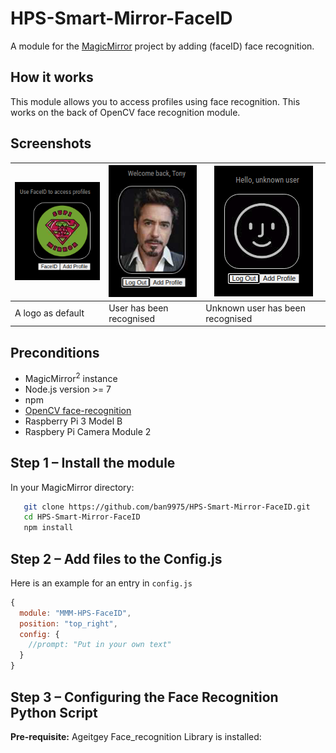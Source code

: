 # HPS-Smart-Mirror-FaceID

A module for the [MagicMirror](https://github.com/MichMich/MagicMirror) project by adding (faceID) face recognition.

## How it works
This module allows you to access profiles using face recognition. This works on the back of OpenCV face recognition module. 

## Screenshots
| ![FaceID Logged Out](img/readme/noUser.png) | ![Face ID Detected](img/readme/knownUser.png) | ![Face ID Unknown User](img/readme/unknownUser.png) |
|---|---|---|
| A logo as default | User has been recognised | Unknown user has been recognised |


## Preconditions

* MagicMirror<sup>2</sup> instance
* Node.js version >= 7
* npm
* [OpenCV face-recognition](https://github.com/ageitgey/face_recognition)
* Raspberry Pi 3 Model B
* Raspbery Pi Camera Module 2


## Step 1 – Install the module
In your MagicMirror directory:

```bash cd modules
   git clone https://github.com/ban9975/HPS-Smart-Mirror-FaceID.git
   cd HPS-Smart-Mirror-FaceID
   npm install
```

## Step 2 – Add files to the Config.js
Here is an example for an entry in `config.js`

```javascript
{
  module: "MMM-HPS-FaceID",
  position: "top_right",
  config: {
    //prompt: "Put in your own text"
  }
}
```

## Step 3 – Configuring the Face Recognition Python Script
**Pre-requisite:** Ageitgey Face_recognition Library is installed:

